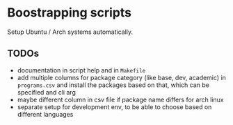 # Boostrapping scripts

Setup Ubuntu / Arch systems automatically.

## TODOs

- documentation in script help and in `Makefile`
- add multiple columns for package category (like base, dev, academic) in
  `programs.csv` and install the packages based on that, which can be specified
  and cli arg
- maybe different column in csv file if package name differs for arch linux
- separate setup for development env, to be able to choose based on different
  languages
